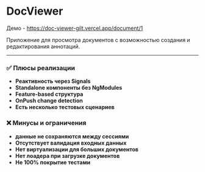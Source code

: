 # DocViewer

Демо - https://doc-viewer-gilt.vercel.app/document/1

Приложение для просмотра документов с возможностью создания и редактирования аннотаций.


---

### ✅ Плюсы реализации

- **Реактивность через Signals**
- **Standalone компоненты без NgModules**
- **Feature-based структура**
- **OnPush change detection**
- **Есть несколько тестовых сценариев**

### ❌ Минусы и ограничения


- **данные не сохраняются между сессиями**
- **Отсутствует валидация входных данных**
- **Нет виртуализации для больших документов**
- **Нет лоадера при загрузке документов**
- **Не 100% покрытие тестами**
